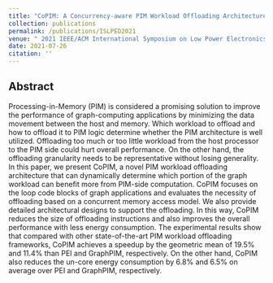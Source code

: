 ```yaml
---
title: "CoPIM: A Concurrency-aware PIM Workload Offloading Architecture for Graph Applications"
collection: publications
permalink: /publications/ISLPED2021
venue: " 2021 IEEE/ACM International Symposium on Low Power Electronics and Design (ISLPED 2021)"
date: 2021-07-26
citation: ''
---
```


## Abstract

Processing-in-Memory (PIM) is considered a promising solution to improve the performance of graph-computing applications by minimizing the data movement between the host and memory. Which workload to offload and how to offload it to PIM logic determine whether the PIM architecture is well utilized. Offloading too much or too little workload from the host processor to the PIM side could hurt overall performance. On the other hand, the offloading granularity needs to be representative without losing generality. In this paper, we present CoPIM, a novel PIM workload offloading architecture that can dynamically determine which portion of the graph workload can benefit more from PIM-side computation. CoPIM focuses on the loop code blocks of graph applications and evaluates the necessity of offloading based on a concurrent memory access model. We also provide detailed architectural designs to support the offloading. In this way, CoPIM reduces the size of offloading instructions and also improves the overall performance with less energy consumption. The experimental results show that compared with other state-of-the-art PIM workload offloading frameworks, CoPIM achieves a speedup by the geometric mean of 19.5% and 11.4% than PEI and GraphPIM, respectively. On the other hand, CoPIM also reduces the un-core energy consumption by 6.8% and 6.5% on average over PEI and GraphPIM, respectively.